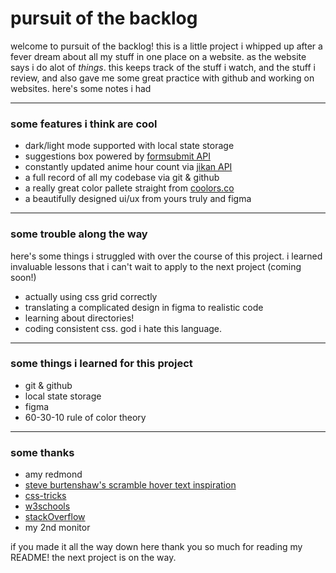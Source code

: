 # pursuit of the backlog

welcome to pursuit of the backlog!
this is a little project i whipped up after a fever dream about all my stuff in one place on a website. as the website says i do alot of *things*. this keeps track of the stuff i watch, and the stuff i review, and also gave me some great practice with github and working on websites. here's some notes i had

---

### some features i think are cool
- dark/light mode supported with local state storage
- suggestions box powered by [formsubmit API](https://www.formsubmit.co)
- constantly updated anime hour count via [jikan API](https://www.jikan.moe)
- a full record of all my codebase via git & github
- a really great color pallete straight from [coolors.co](https://www.coolors.co)
- a beautifully designed ui/ux from yours truly and figma

---

### some trouble along the way
here's some things i struggled with over the course of this project. i learned invaluable lessons that i can't wait to apply to the next project (coming soon!)
- actually using css grid correctly
- translating a complicated design in figma to realistic code
- learning about directories!
- coding consistent css. god i hate this language.

---

### some things i learned for this project
- git & github 
- local state storage
- figma
- 60-30-10 rule of color theory

---

### some thanks
- amy redmond
- [steve burtenshaw's scramble hover text inspiration](https://codepen.io/stphnnnn/pen/PmEdVw)
- [css-tricks](https://www.css-tricks.com)
- [w3schools](https://www.w3schools.com)
- [stackOverflow](https://www.stackoverflow.com)
- my 2nd monitor

if you made it all the way down here thank you so much for reading my README! the next project is on the way.